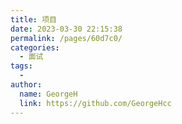 ```yaml
---
title: 项目
date: 2023-03-30 22:15:38
permalink: /pages/60d7c0/
categories:
  - 面试
tags:
  - 
author: 
  name: GeorgeH
  link: https://github.com/GeorgeHcc
---
```


